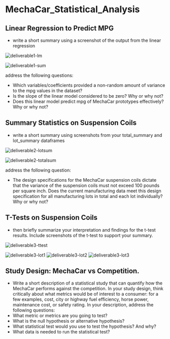 # MechaCar_Statistical_Analysis

## Linear Regression to Predict MPG
* write a short summary using a screenshot of the output from the linear regression


![deliverable1-lm](https://user-images.githubusercontent.com/93004710/162029548-9743050e-93a8-4062-ab9c-846f18d8f987.png)



![deliverable1-sum](https://user-images.githubusercontent.com/93004710/162029564-031dc352-0585-48de-b45f-804c311cf3ef.png)



address the following questions:

* Which variables/coefficients provided a non-random amount of variance to the mpg values in the dataset?
* Is the slope of the linear model considered to be zero? Why or why not?
* Does this linear model predict mpg of MechaCar prototypes effectively? Why or why not?


## Summary Statistics on Suspension Coils
* write a short summary using screenshots from your total_summary and lot_summary dataframes 

![deliverable2-lotsum](https://user-images.githubusercontent.com/93004710/162035609-1b41286b-539a-4ea1-a131-54d43a8080d4.png)

![deliverable2-totalsum](https://user-images.githubusercontent.com/93004710/162032959-d13f9899-622e-44a4-b951-22cec3ed40f3.png)



address the following question:

* The design specifications for the MechaCar suspension coils dictate that the variance of the suspension coils must not exceed 100 pounds per square inch. Does the current manufacturing data meet this design specification for all manufacturing lots in total and each lot individually? Why or why not?




## T-Tests on Suspension Coils
* then briefly summarize your interpretation and findings for the t-test results. Include screenshots of the t-test to support your summary.


![deliverable3-ttest](https://user-images.githubusercontent.com/93004710/162037381-0b15fbe3-0497-4885-835e-1701d84622c8.png)


![deliverable3-lot1](https://user-images.githubusercontent.com/93004710/162037405-280231e4-74d7-4361-b7ca-5ed6d8daec10.png)
![deliverable3-lot2](https://user-images.githubusercontent.com/93004710/162037425-15156c3f-8aa2-40c3-84d0-16bad0bad3a4.png)
![deliverable3-lot3](https://user-images.githubusercontent.com/93004710/162037446-03cc2e36-eafe-487e-8cf3-692d68e4f5fd.png)


## Study Design: MechaCar vs Competition.
* Write a short description of a statistical study that can quantify how the MechaCar performs against the competition. In your study design, think critically about what metrics would be of interest to a consumer: for a few examples, cost, city or highway fuel efficiency, horse power, maintenance cost, or safety rating.
In your description, address the following questions:
* What metric or metrics are you going to test?
* What is the null hypothesis or alternative hypothesis?
* What statistical test would you use to test the hypothesis? And why?
* What data is needed to run the statistical test?
